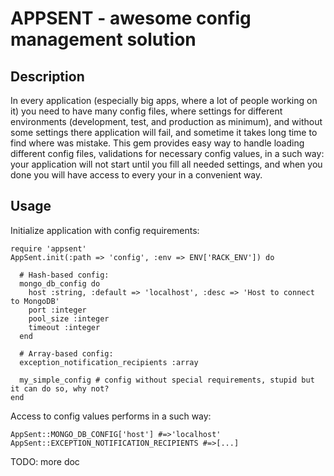 APPSENT - awesome config management solution
============================================

Description
-----------

In every application (especially big apps, where a lot of people working on it) you need
to have many config files, where settings for different environments (development, test, and production as minimum),
and without some settings there application will fail, and sometime it takes long time to find  where was mistake.
This gem provides easy way to handle loading different config files, validations for necessary config values, in a such way:
your application will not start until you fill all needed settings, and when you done you will have access to every your in a convenient way.

Usage
-----

Initialize application with config requirements:

	require 'appsent'
	AppSent.init(:path => 'config', :env => ENV['RACK_ENV']) do

	  # Hash-based config:
	  mongo_db_config do
	    host :string, :default => 'localhost', :desc => 'Host to connect to MongoDB'
	    port :integer
	    pool_size :integer
	    timeout :integer
	  end

	  # Array-based config:
	  exception_notification_recipients :array

	  my_simple_config # config without special requirements, stupid but it can do so, why not?
	end

Access to config values performs in a such way:

	AppSent::MONGO_DB_CONFIG['host'] #=>'localhost'
	AppSent::EXCEPTION_NOTIFICATION_RECIPIENTS #=>[...]

TODO: more doc
